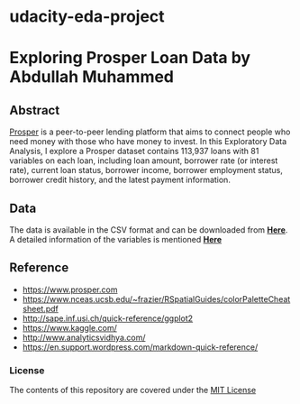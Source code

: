# udacity-eda-project

# Exploring Prosper Loan Data by Abdullah Muhammed

## Abstract

[Prosper](https://www.prosper.com/) is a peer-to-peer lending platform that aims to connect people who need money with those who have money to invest. In this Exploratory Data Analysis, I explore a Prosper dataset contains 113,937 loans with 81 variables on each loan, including loan amount, borrower rate (or interest rate), current loan status, borrower income, borrower employment status, borrower credit history, and the latest payment information.

## Data

The data is available in the CSV format and can be downloaded from
[**Here**](https://www.google.com/url?q=https://s3.amazonaws.com/udacity-hosted-downloads/ud651/prosperLoanData.csv&sa=D&ust=1496756846241000&usg=AFQjCNElEYjVf30dH0pH07Q-YkyjDNIt0g). A detailed information of the variables is mentioned [**Here**](https://docs.google.com/spreadsheets/d/1gDyi_L4UvIrLTEC6Wri5nbaMmkGmLQBk-Yx3z0XDEtI/edit#gid=0)

## Reference

* https://www.prosper.com
* https://www.nceas.ucsb.edu/~frazier/RSpatialGuides/colorPaletteCheatsheet.pdf
* http://sape.inf.usi.ch/quick-reference/ggplot2
* https://www.kaggle.com/
* http://www.analyticsvidhya.com/
* https://en.support.wordpress.com/markdown-quick-reference/

### License

The contents of this repository are covered under the [MIT License](LICENSE)

